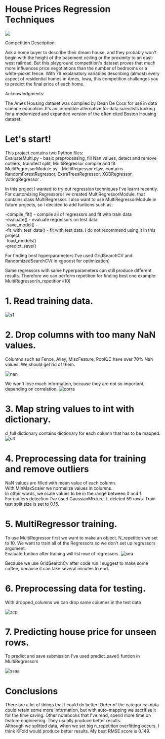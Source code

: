 # House Prices Regression Techniques
![](https://storage.googleapis.com/kaggle-competitions/kaggle/5407/media/housesbanner.png)

Competition Description:

Ask a home buyer to describe their dream house, and they probably won't begin with the height of the basement ceiling or the proximity to an east-west railroad. 
But this playground competition's dataset proves that much more influences price negotiations than the number of bedrooms or a white-picket fence.
With 79 explanatory variables describing (almost) every aspect of residential homes in Ames, Iowa, this competition challenges you to predict the final price of each home.

Acknowledgments:

The Ames Housing dataset was compiled by Dean De Cock for use in data science education.
It's an incredible alternative for data scientists looking for a modernized and expanded version of the often cited Boston Housing dataset.

# Let's start!


This project contains two Python files: <br>
EvaluateMulti.py - basic preprocessing, fill Nan values, detect and remove outliers, train/test split, MultiRegressor compile and fit. <br>
MultiRegressorModule.py - MultiRegressor class contains RandomForestRegressor, ExtraTreesRegressor, XGBRegressor, VotingRegressor . <br>

In this project I wanted to try out  regression techniques I've learnt recently. For customizing Regressors I've created MultiRegressorModule, that contains class MultiRegressor. 
I also want to use MultiRegressorModule in future projects, so I decided to add funtions such as:

-compile_fit() - compile all of regressors and fit with train data <br>
-evaluate() - evaluate regressors on test data <br>
-save_model() -  <br>
-fit_with_test_data() - fit with test data. I do not recommend using it in this project <br>
-load_models() <br>
-predict_save() <br>

For finding best hyperparameters I've used GridSearchCV and RandomizedSearchCV( in xgboost for optimization) <br>

Same regressors with same hyperparameters can still produce different results. Therefore we can perform repetition for finding best one 
example: MultiRegressor(n_repetition=10)


# 1. Read training data.
![s1](https://user-images.githubusercontent.com/69935274/101414364-3a7f8000-38e6-11eb-8402-7837483ec16f.png)
# 2. Drop columns with too many NaN values.
Columns such as Fence, Alley, MiscFeature, PoolQC have over 70% NaN values.
We should get rid of them.

![nan](https://user-images.githubusercontent.com/69935274/110354257-43443700-8038-11eb-8507-c35ad54f5ae3.png)

We won't lose much information, because they are not so important, depending on correlation.
![corra](https://user-images.githubusercontent.com/69935274/110363069-6247c680-8042-11eb-8bfa-4d16186764e2.png)


# 3. Map string values to int with dictionary.
d_full dictionary contains dictionary for each column that has to be mapped.
![s3](https://user-images.githubusercontent.com/69935274/101414465-6ac71e80-38e6-11eb-8dcf-e04f7cf1ab1c.png)
# 4. Preprocessing data for training and remove outliers
NaN values are filled with mean value of each column. <br>
With MinMaxScaler we normalize values in columns. <br>
In other words, we scale values to be in the range between 0 and 1. <br>
For outliers detection I've used GaussianMixture. It deleted 59 rows. <brS>
Train test split size is set to 0.15. <br>

# 5. MultiRegressor training.
To use MultiRegressor first we want to make an object. 
N_repetition we set to 10.
We want to train all of the Regressors so we don't set up regressors argument. <br>
Evaluate funtion after training will list mse of regressors.
![sea](https://user-images.githubusercontent.com/69935274/110364594-404f4380-8044-11eb-80e4-de0dd94ccd59.png)

Because we use GridSearchCv after code run I suggest to make some coffee, because it can take several minutes to end.

# 6. Preprocessing data for testing.
With dropped_columns we can drop same columns in the test data

![zcp](https://user-images.githubusercontent.com/69935274/110365298-29f5b780-8045-11eb-8024-66cb29c2df7e.png)

# 7. Predicting house price for unseen rows.
To predict and save submission I've used predict_save() funtion in MultiRegressors

![ssaa](https://user-images.githubusercontent.com/69935274/110365451-5a3d5600-8045-11eb-97bf-be171f7a34ae.png)

# Conclusions
There are a lot of things that I could do better. Order of the categorical data could retain some more information, but with auto-mapping we sacrifise it for the time saving. Other notebooks that I've read, spend more time on feature engineering. They usually produce better results.  
Although we splitted data, when we set big n_repetition overfitting occurs. I think KFold would produce better results.
My best RMSE score is 0.149.
